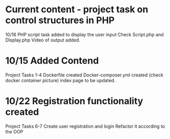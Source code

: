 # Current content - project task on control structures in PHP 

10/16 PHP script task added to display the user input
Check Script.php and DIsplay.php
Video of output added. 

# 10/15 Added Contend
Project Tasks 1-4
Dockerfile created
Docker-composer.yml created (check docker container picture)
index page to be updated.


# 10/22 Registration functionality created 
Project Tasks 6-7
Create user registration and login
Refactor it according to the OOP 